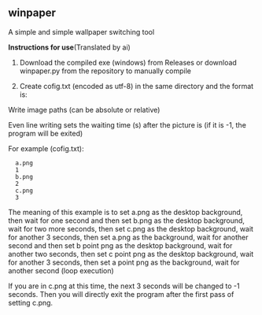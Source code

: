 ## winpaper
A simple and simple wallpaper switching tool

**Instructions for use**(Translated by ai)
1. Download the compiled exe (windows) from Releases or download winpaper.py from the repository to manually compile
  
2. Create cofig.txt (encoded as utf-8) in the same directory and the format is:
   
  Write image paths (can be absolute or relative)
  
  Even line writing sets the waiting time (s) after the picture is (if it is -1, the program will be exited)
  
  For example (cofig.txt):
  
      a.png
      1
      b.png
      2
      c.png
      3
      
The meaning of this example is to set a.png as the desktop background, then wait for one second and then set b.png as the desktop background, wait for two more seconds, then set c.png as the desktop background, wait for another 3 seconds, then set a.png as the background, wait for another second and then set b point png as the desktop background, wait for another two seconds, then set c point png as the desktop background, wait for another 3 seconds, then set a point png as the background, wait for another second (loop execution)

If you are in c.png at this time, the next 3 seconds will be changed to -1 seconds. Then you will directly exit the program after the first pass of setting c.png.
